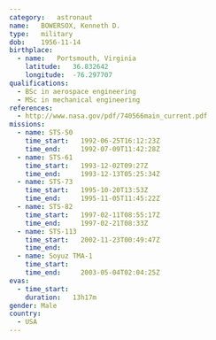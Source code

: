 ```yaml
---
category:	astronaut
name:	BOWERSOX, Kenneth D.
type:	military
dob:	1956-11-14
birthplace:
  - name:	Portsmouth, Virginia
    latitude:	36.832642
    longitude:	-76.297707
qualifications:
  - BSc in aerospace engineering
  - MSc in mechanical engineering
references:
  - http://www.nasa.gov/pdf/740566main_current.pdf
missions:
  - name: STS-50
    time_start:   1992-06-25T16:12:23Z
    time_end:     1992-07-09T11:42:28Z
  - name: STS-61
    time_start:   1993-12-02T09:27Z
    time_end:     1993-12-13T05:25:34Z
  - name: STS-73
    time_start:   1995-10-20T13:53Z
    time_end:     1995-11-05T11:45:22Z
  - name: STS-82
    time_start:   1997-02-11T08:55:17Z
    time_end:     1997-02-21T08:33Z
  - name: STS-113
    time_start:   2002-11-23T00:49:47Z
    time_end:     
  - name: Soyuz TMA-1
    time_start:   
    time_end:     2003-05-04T02:04:25Z
evas:
  - time_start: 
    duration:   13h17m
gender:	Male
country:
  - USA
---
```

